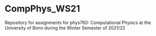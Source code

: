 # CompPhys_WS21
Repository for assignments for phys760: Computational Physics at the University of Bonn during the Winter Semester of 2021/22

